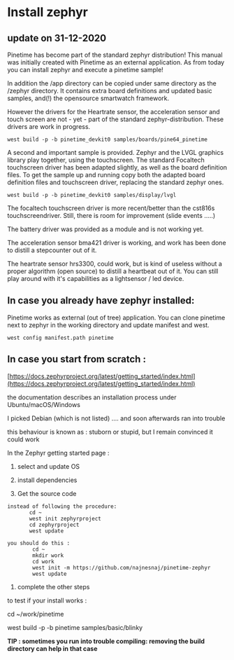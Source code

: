 # Install zephyr

## update on 31-12-2020

Pinetime has become part of the standard zephyr distribution!
This manual was initially created with Pinetime as an external application.
As from today you can install zephyr and execute a pinetime sample!

In addition the /app directory can be copied under same directory as the /zephyr directory.
It contains extra board definitions and updated basic samples, and(!) the opensource smartwatch framework.

However the drivers for the Heartrate sensor, the acceleration sensor and touch screen are not - yet - part of the standard zephyr-distribution.
These drivers are work in progress.

```
west build -p -b pinetime_devkit0 samples/boards/pine64_pinetime
```

A second and important sample is provided.
Zephyr and the LVGL graphics library play together, using the touchscreen.
The standard Focaltech touchscreen driver has been adapted slightly, as well as the board definition files.
To get the sample up and running copy both the adapted board definition files and touchscreen driver, replacing the standard zephyr ones.

```
west build -p -b pinetime_devkit0 samples/display/lvgl
```

The focaltech touchscreen driver is more recent/better than the cst816s touchscreendriver.
Still, there is room for improvement (slide events .....)

The battery driver was provided as a module and is not working yet.

The acceleration sensor bma421 driver is working, and work has been done to distill a stepcounter out of it.

The heartrate sensor hrs3300, could work, but is kind of useless without a proper algorithm (open source) to distill a heartbeat out of it.
You can still play around with it's capabilities as a lightsensor / led device.

## In case you already have zephyr installed:

Pinetime works as external (out of tree) application.
You can clone pinetime next to zephyr in the working directory and update manifest and west.

```
west config manifest.path pinetime
```

## In case you start from scratch :

[https://docs.zephyrproject.org/latest/getting_started/index.html](https://docs.zephyrproject.org/latest/getting_started/index.html)

the documentation describes an installation process under Ubuntu/macOS/Windows

I picked Debian (which is not listed)
.... and soon afterwards ran into trouble

this behaviour is known as : stuborn or stupid, but I remain convinced it could work

In the Zephyr getting started page :


1. select and update OS


2. install dependencies


3. Get the source code

```
instead of following the procedure:
       cd ~
       west init zephyrproject
       cd zephyrproject
       west update

you should do this :
        cd ~
        mkdir work
        cd work
        west init -m https://github.com/najnesnaj/pinetime-zephyr
        west update
```


1. complete the other steps

to test if your install works :

cd ~/work/pinetime

west build -p -b pinetime samples/basic/blinky

**TIP : sometimes you run into trouble compiling: removing the build directory can help in that case**
